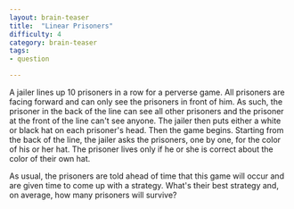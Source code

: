 ```yaml
---
layout: brain-teaser
title:  "Linear Prisoners"
difficulty: 4
category: brain-teaser
tags:
- question

---
```


A jailer lines up 10 prisoners in a row for a perverse game.  All prisoners are facing forward and can only see the prisoners in front of him.  As such, the prisoner in the back of the line can see all other prisoners and the prisoner at the front of the line can't see anyone.  The jailer then puts either a white or black hat on each prisoner's head.  Then the game begins.  Starting from the back of the line, the jailer asks the prisoners, one by one, for the color of his or her hat.  The prisoner lives only if he or she is correct about the color of their own hat.

As usual, the prisoners are told ahead of time that this game will occur and are given time to come up with a strategy.  What's their best strategy and, on average, how many prisoners will survive?


